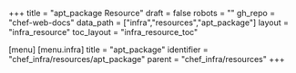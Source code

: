 +++
title = "apt_package Resource"
draft = false
robots = ""
gh_repo = "chef-web-docs"
data_path = ["infra","resources","apt_package"]
layout = "infra_resource"
toc_layout = "infra_resource_toc"

[menu]
  [menu.infra]
    title = "apt_package"
    identifier = "chef_infra/resources/apt_package"
    parent = "chef_infra/resources"
+++

<!-- The contents of this page are automatically generated from the apt_package.yaml file in the data directory. -->
<!-- To suggest a change, edit the https://github.com/chef/chef/blob/main/lib/chef/resource/apt_package.rb file
      and submit a pull request to the https://github.com/chef/chef repository. -->
